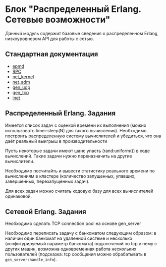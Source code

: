 # Блок "Распределенный Erlang. Сетевые возможности"

Данный модуль содержит базовые сведения о распределенном Erlang,
низкоуровневом API для работы с сетью.

## Стандартная документация

 - [epmd](http://erlang.org/doc/man/epmd.html)
 - [RPC](http://erlang.org/doc/man/rpc.html)
 - [net_kernel](http://erlang.org/doc/man/net_kernel.html)
 - [net_adm](http://erlang.org/doc/man/net_adm.html)
 - [gen_udp](http://erlang.org/doc/man/gen_udp.html)
 - [gen_tcp](http://erlang.org/doc/man/gen_tcp.html)
 - [inet](http://erlang.org/doc/man/inet.html)


## Распределенный Erlang. Задания

Имеется список задач с оценкой времени их выполнения
(можно использовать timer:sleep(N) для такого вычисления).
Необходимо построить распределенную систему вычислителей и
убедиться, что она даёт реальный выигрыш в производительности

Пусть некоторые задачи имеют шанс упасть (rand:uniform())
в ходе вычислений. Такие задачи нужно переназначить на другие
вычислители.

Необходимо посчитайть и вывести статистику реального времени
по вычислениям в кластере (количество запущенных, упавших,
завершенных, перезапущенных задач).

Для всех задач можно считать кодовую базу для всех вычислителей
одинаковой.

## Сетевой Erlang. Задания

Необходимо сделать TCP connection pool на основе gen_server

Необходимо переписать задачу с банкоматом следующим образом:
в наличии один банкомат на удаленной системе и несколько
(конфигурируемый параметр банкомата) подключений по tcp к немy
с других машин, возможна одновременная работа нескольких пользователей
(подсказка: tcp сообщения можно обрабатывать в ``gen_server:handle_info``).



